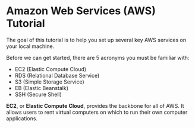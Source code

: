 # Amazon Web Services (AWS) Tutorial

The goal of this tutorial is to help you set up several key AWS services on your local machine. 

Before we can get started, there are 5 acronyms you must be familiar with:
- EC2 (Elastic Compute Cloud)
- RDS (Relational Database Service)
- S3 (Simple Storage Service)
- EB (Elastic Beanstalk)
- SSH (Secure Shell)

**EC2**, or **Elastic Compute Cloud**, provides the backbone for all of AWS. 
It allows users to rent virtual computers on which to run their own computer applications.



